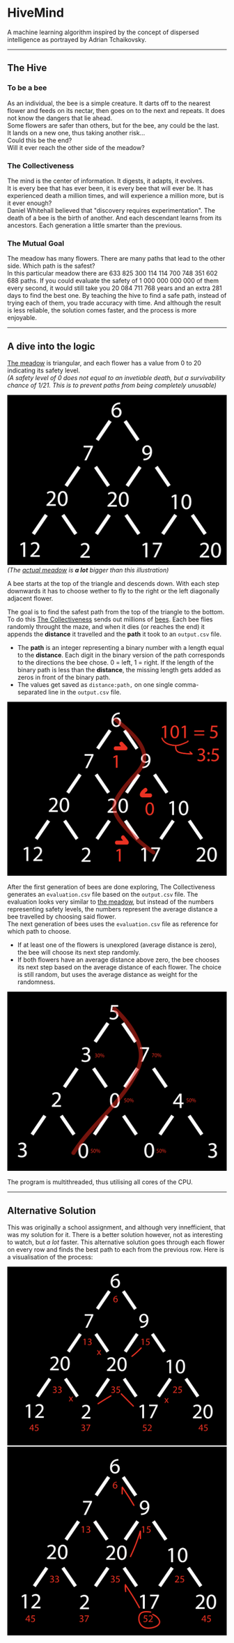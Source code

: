 # HiveMind
A machine learning algorithm inspired by the concept of dispersed intelligence as portrayed by Adrian Tchaikovsky.

---
## The Hive
### To be a bee
As an individual, the bee is a simple creature.
It darts off to the nearest flower and feeds on its nectar,
then goes on to the next and repeats.
It does not know the dangers that lie ahead.<br>
Some flowers are safer than others, but for the bee,
any could be the last.<br>
It lands on a new one, thus taking another risk...<br>
Could this be the end?<br>
Will it ever reach the other side of the meadow?

### The Collectiveness
The mind is the center of information.
It digests, it adapts, it evolves.<br>
It is every bee that has ever been,
it is every bee that will ever be.
It has experienced death a million times,
and will experience a million more,
but is it ever enough?<br>
Daniel Whitehall believed that "discovery requires experimentation".
The death of a bee is the birth of another.
And each descendant learns from its ancestors.
Each generation a little smarter than the previous.
### The Mutual Goal
The meadow has many flowers. There are many paths that lead to the other side. Which path is the safest?<br>
In this particular meadow there are 633 825 300 114 114 700 748 351 602 688 paths. If you could evaluate the safety of 1 000 000 000 000 of them every second, it would still take you 20 084 711 768 years and an extra 281 days to find the best one. By teaching the hive to find a safe path, instead of trying each of them, you trade accuracy with time. And although the result is less reliable, the solution comes faster, and the process is more enjoyable.

---
## A dive into the logic
[The meadow](Tests/input2.txt) is triangular, and each flower has a value from 0 to 20 indicating its safety level.<br>
*(A safety level of 0 does not equal to an invetiable death, but a survivability chance of 1/21. This is to prevent paths from being completely unusable)*

![Triangle consisting of 10 numbers.](Images/Meadow.png)
_(The [actual meadow](Tests/input2.txt) is **a lot** bigger than this illustration)_

A bee starts at the top of the triangle and descends down. With each step downwards it has to choose wether to fly to the right or the left diagonally adjacent flower.

The goal is to find the safest path from the top of the triangle to the bottom.<br>
To do this [The Collectiveness](The_Collectiveness.py) sends out millions of [bees](Hive.py). Each bee flies randomly throught the maze, and when it dies (or reaches the end) it appends the **distance** it travelled and the **path** it took to an `output.csv` file.
* The **path** is an integer representing a binary number with a length equal to the **distance**. Each digit in the binary version of the path corresponds to the directions the bee chose. 0 = left, 1 = right. If the length of the binary path is less than the **distance**, the missing length gets added as zeros in front of the binary path.
* The values get saved as `distance:path,` on one single comma-separated line in the `output.csv` file.

![A bee travels through the meadow and records the path it takes.](Images/Commute.png)

After the first generation of bees are done exploring, The Collectiveness generates an `evaluation.csv` file based on the `output.csv` file. The evaluation looks very similar to [the meadow](Tests/input2.txt), but instead of the numbers representing safety levels, the numbers represent the average distance a bee travelled by choosing said flower.<br>
The next generation of bees uses the `evaluation.csv` file as reference for which path to choose.
- If at least one of the flowers is unexplored (average distance is zero), the bee will choose its next step randomly.
- If both flowers have an average distance above zero, the bee chooses its next step based on the average distance of each flower. The choice is still random, but uses the average distance as weight for the randomness.

![The bee chooses its route based on how far the bees before it got.](Images/Gamble.png)

The program is multithreaded, thus utilising all cores of the CPU.

---
## Alternative Solution
This was originally a school assignment, and although very innefficient, that was my solution for it. There is a better solution however, not as interesting to watch, but *a lot* faster.
This alternative solution goes through each flower on every row and finds the best path to each from the previous row.
Here is a visualisation of the process:

![Add the highest sum from the previous flowers](Images/Addition2.png)
![Find the best path starting from the bottom](Images/Solution.png)
